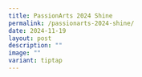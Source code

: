 ```yaml
---
title: PassionArts 2024 Shine
permalink: /passionarts-2024-shine/
date: 2024-11-19
layout: post
description: ""
image: ""
variant: tiptap
---
```


